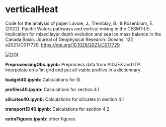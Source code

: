 # verticalHeat
Code for the analysis of paper Lavoie, J., Tremblay, B., & Rosenblum, E. (2022). Pacific Waters pathways and vertical mixing in the CESM1-LE: Implication for mixed layer depth evolution and sea ice mass balance in the Canada Basin. Journal of Geophysical Research: Oceans, 127, e2021JC017729. https://doi.org/10.1029/2021JC017729 



[![DOI](https://zenodo.org/badge/370795856.svg)](https://zenodo.org/badge/latestdoi/370795856)




**PreprocessingObs.ipynb:** Preprocess data from AIDJEX and ITP. Interpolate on a 1m grid and put all viable profiles in a dictionnary

**budget40.ipynb:** Calculations for SI

**profiles40.ipynb:** Calculations for section 4.1

**silicates40.ipynb:** Calculations for silicates in section 4.1

**transport1D40.ipynb:** Calculations for section 4.2

**extraFigures.ipynb:** other figures
